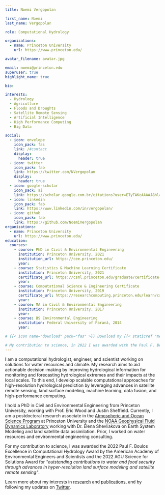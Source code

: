 ```yaml
---
title: Noemi Vergopolan

first_name: Noemi
last_name: Vergopolan

role: Computational Hydrology

organizations:
  - name: Princeton University
    url: https://www.princeton.edu/

avatar_filename: avatar.jpg

email: noemi@princeton.edu
superuser: true
highlight_name: true

bio:

interests:
  - Hydrology
  - Agriculture
  - Floods and Droughts
  - Satellite Remote Sensing
  - Artificial Intelligence
  - High Performance Computing
  - Big Data

social:
  - icon: envelope
    icon_pack: fas
    link: /#contact
    display:
      header: true
  - icon: twitter
    icon_pack: fab
    link: https://twitter.com/NVergopolan
    display:
      header: true
  - icon: google-scholar
    icon_pack: ai
    link: https://scholar.google.com.br/citations?user=ETyTAKcAAAAJ&hl=en
  - icon: linkedin
    icon_pack: fab
    link: https://www.linkedin.com/in/vergopolan/
  - icon: github
    icon_pack: fab
    link: https://github.com/NoemiVergopolan
organizations:
  - name: Princeton University
    url: https://www.princeton.edu/
education:
  courses:
    - course: PhD in Civil & Environmental Engineering
      institution: Princeton University, 2021
      institution_url: https://cee.princeton.edu/
      year: 
    - course: Statistics & Machine Learning Certificate
      institution: Princeton University, 2021
      certificate_url: https://csml.princeton.edu/graduate/certificate-program
      year: 
    - course: Computational Science & Engineering Certificate
      institution: Princeton University, 2019
      certificate_url: https://researchcomputing.princeton.edu/learn/cse-graduate-certificate
      year: 
    - course: MA in Civil & Environmental Engineering
      institution: Princeton University, 2017
      year: 
    - course: BS Environmental Engineering
      institution: Federal University of Paraná, 2014
      year: 

# {{< icon name="download" pack="fas" >}} Download my {{< staticref "media/resume.pdf" "newtab" >}}resumé{{< /staticref >}}.

# My contribution to science, in 2022 I was awarded with the Paul F. Boulos Excellence in Computational Hydrology Award by the [Environmental Engineering and Science Foundation](https://www.eesfoundation.org/).
---
```

I am a computational hydrologist, engineer, and scientist working on solutions for water resources and climate. My research aims to aid actionable decision-making by improving hydrological information for monitoring and forecasting hydrological extremes and their impacts at the local scales. To this end, I develop scalable computational approaches for high-resolution hydrological prediction by leveraging advances in satellite remote sensing, land surface modeling, machine learning, data fusion, and high-performance computing. 

I hold a PhD in Civil and Environmental Engineering from Princeton University, working with Prof. Eric Wood and Justin Sheffield. Currently, I am a postdoctoral research associate in the [Atmospheric and Ocean Science Program](https://aos.princeton.edu/) at Princeton University and the [NOAA Geophysical Fluid Dynamics Laboratory](https://www.gfdl.noaa.gov/) working with Dr. Elena Shevliakova on Earth System Modeling and land satellite data assimilation. Prior, I worked on water resources and environmental engineering consulting. 

For my contribution to science, I was awarded the 2022 Paul F. Boulos Excellence in Computational Hydrology Award by the American Academy of Environmental Engineers and Scientists and the 2022 AGU Science for Solutions Award for *"outstanding contributions to water and food security through advances in hyper-resolution land surface modeling and satellite remote sensing"*.

Learn more about my interests in [research](#research) and [publications](publication), and by following my updates on [Twitter](https://twitter.com/NVergopolan).


